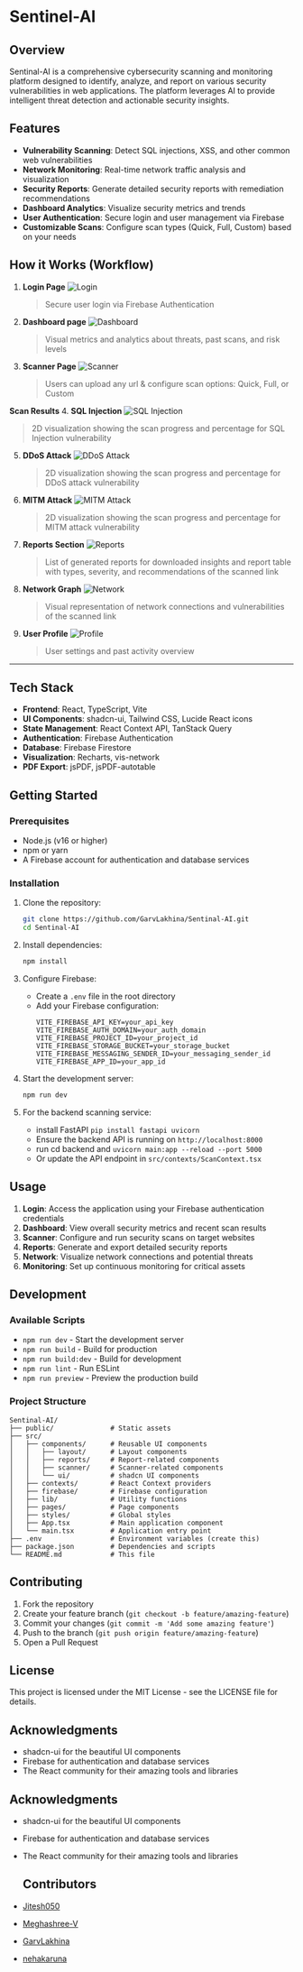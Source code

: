 # Sentinel-AI

## Overview

Sentinal-AI is a comprehensive cybersecurity scanning and monitoring platform designed to identify, analyze, and report on various security vulnerabilities in web applications. The platform leverages AI to provide intelligent threat detection and actionable security insights.

## Features

- **Vulnerability Scanning**: Detect SQL injections, XSS, and other common web vulnerabilities
- **Network Monitoring**: Real-time network traffic analysis and visualization
- **Security Reports**: Generate detailed security reports with remediation recommendations
- **Dashboard Analytics**: Visualize security metrics and trends
- **User Authentication**: Secure login and user management via Firebase
- **Customizable Scans**: Configure scan types (Quick, Full, Custom) based on your needs

## How it Works (Workflow)

1. **Login Page**
   ![Login](https://github.com/user-attachments/assets/697a67b8-2c51-4595-bbd9-c7eab404dc24)
   > Secure user login via Firebase Authentication

2. **Dashboard page**
   ![Dashboard](https://github.com/user-attachments/assets/489fc543-0bd1-4edb-8454-f468bbd4cb14)
   > Visual metrics and analytics about threats, past scans, and risk levels

3. **Scanner Page**
   ![Scanner](https://github.com/user-attachments/assets/3e8fee69-f4f0-4125-a124-2161e4124639)
   > Users can upload any url & configure scan options: Quick, Full, or Custom

 **Scan Results**
 4. **SQL Injection**
   ![SQL Injection](https://github.com/user-attachments/assets/b3f8d92f-bb89-403c-ad04-c261e8321f34)
   > 2D visualization showing the scan progress and percentage for SQL Injection vulnerability

5. **DDoS Attack**
   ![DDoS Attack](https://github.com/user-attachments/assets/10010a17-8ba1-408e-9c17-4459d053898a)
   > 2D visualization showing the scan progress and percentage for DDoS attack vulnerability

6. **MITM Attack**
   ![MITM Attack](https://github.com/user-attachments/assets/bb074b81-7f11-4676-8a61-4aaa58531eec)
   > 2D visualization showing the scan progress and percentage for MITM attack vulnerability

7. **Reports Section**
   ![Reports](https://github.com/user-attachments/assets/99ce498c-aae1-40ce-b85d-c06903c84af1)
   > List of generated reports for downloaded insights and report table with types, severity, and recommendations of the scanned link

8. **Network Graph**
   ![Network](https://github.com/user-attachments/assets/7524c948-eebb-4f40-aa64-746ed56bbcee)
   > Visual representation of network connections and vulnerabilities of the scanned link

9. **User Profile**
   ![Profile](https://github.com/user-attachments/assets/c6c4bc36-c45a-4317-bbb8-13d15422268d)
   > User settings and past activity overview

---

## Tech Stack

- **Frontend**: React, TypeScript, Vite
- **UI Components**: shadcn-ui, Tailwind CSS, Lucide React icons
- **State Management**: React Context API, TanStack Query
- **Authentication**: Firebase Authentication
- **Database**: Firebase Firestore
- **Visualization**: Recharts, vis-network
- **PDF Export**: jsPDF, jsPDF-autotable


## Getting Started

### Prerequisites

- Node.js (v16 or higher)
- npm or yarn
- A Firebase account for authentication and database services

### Installation

1. Clone the repository:
   ```sh
   git clone https://github.com/GarvLakhina/Sentinal-AI.git
   cd Sentinal-AI
   ```

2. Install dependencies:
   ```sh
   npm install
   ```

3. Configure Firebase:
   - Create a `.env` file in the root directory
   - Add your Firebase configuration:
     ```
     VITE_FIREBASE_API_KEY=your_api_key
     VITE_FIREBASE_AUTH_DOMAIN=your_auth_domain
     VITE_FIREBASE_PROJECT_ID=your_project_id
     VITE_FIREBASE_STORAGE_BUCKET=your_storage_bucket
     VITE_FIREBASE_MESSAGING_SENDER_ID=your_messaging_sender_id
     VITE_FIREBASE_APP_ID=your_app_id
     ```

4. Start the development server:
   ```sh
   npm run dev
   ```

5. For the backend scanning service:
   - install FastAPI `pip install fastapi uvicorn`
   - Ensure the backend API is running on `http://localhost:8000`
   - run cd backend and `uvicorn main:app --reload --port 5000`
   - Or update the API endpoint in `src/contexts/ScanContext.tsx`

## Usage

1. **Login**: Access the application using your Firebase authentication credentials
2. **Dashboard**: View overall security metrics and recent scan results
3. **Scanner**: Configure and run security scans on target websites
4. **Reports**: Generate and export detailed security reports
5. **Network**: Visualize network connections and potential threats
6. **Monitoring**: Set up continuous monitoring for critical assets

## Development

### Available Scripts

- `npm run dev` - Start the development server
- `npm run build` - Build for production
- `npm run build:dev` - Build for development
- `npm run lint` - Run ESLint
- `npm run preview` - Preview the production build

### Project Structure

```
Sentinal-AI/
├── public/              # Static assets
├── src/
│   ├── components/      # Reusable UI components
│   │   ├── layout/      # Layout components
│   │   ├── reports/     # Report-related components
│   │   ├── scanner/     # Scanner-related components
│   │   └── ui/          # shadcn UI components
│   ├── contexts/        # React Context providers
│   ├── firebase/        # Firebase configuration
│   ├── lib/             # Utility functions
│   ├── pages/           # Page components
│   ├── styles/          # Global styles
│   ├── App.tsx          # Main application component
│   └── main.tsx         # Application entry point
├── .env                 # Environment variables (create this)
├── package.json         # Dependencies and scripts
└── README.md            # This file
```

## Contributing

1. Fork the repository
2. Create your feature branch (`git checkout -b feature/amazing-feature`)
3. Commit your changes (`git commit -m 'Add some amazing feature'`)
4. Push to the branch (`git push origin feature/amazing-feature`)
5. Open a Pull Request

## License

This project is licensed under the MIT License - see the LICENSE file for details.
## Acknowledgments

- shadcn-ui for the beautiful UI components
- Firebase for authentication and database services
- The React community for their amazing tools and libraries

## Acknowledgments

- shadcn-ui for the beautiful UI components
- Firebase for authentication and database services
- The React community for their amazing tools and libraries

  ## Contributors

- [Jitesh050](https://github.com/Jitesh050)
- [Meghashree-V](https://github.com/Meghashree-V)
- [GarvLakhina](https://github.com/GarvLakhina)
- [nehakaruna](https://github.com/nehakaruna)

